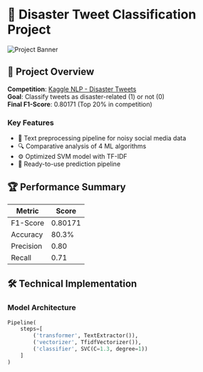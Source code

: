 # 🚨 Disaster Tweet Classification Project

![Project Banner](images/banner.png)

## 📌 Project Overview

**Competition**: [Kaggle NLP - Disaster Tweets](https://www.kaggle.com/c/nlp-getting-started)  
**Goal**: Classify tweets as disaster-related (1) or not (0)  
**Final F1-Score**: 0.80171 (Top 20% in competition)

### Key Features
- 🧹 Text preprocessing pipeline for noisy social media data
- 🔍 Comparative analysis of 4 ML algorithms
- ⚙️ Optimized SVM model with TF-IDF
- 🚀 Ready-to-use prediction pipeline

## 🏆 Performance Summary

| Metric        | Score   |
|--------------|---------|
| F1-Score     | 0.80171 |
| Accuracy     | 80.3%   |
| Precision    | 0.80    |
| Recall       | 0.71    |

## 🛠 Technical Implementation

### Model Architecture
```python
Pipeline(
    steps=[
        ('transformer', TextExtractor()),
        ('vectorizer', TfidfVectorizer()),
        ('classifier', SVC(C=1.3, degree=1))
    ]
)
